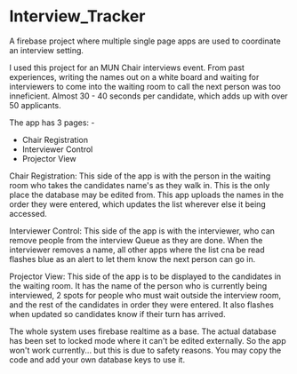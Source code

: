 # Interview_Tracker
A firebase project where multiple single page apps are used to coordinate an interview setting. 

I used this project for an MUN Chair interviews event. From past experiences, writing the names out on a white board and waiting for interviewers to come into the waiting room to call the next person was too inneficient. Almost 30 - 40 seconds per candidate, which adds up with over 50 applicants. 

The app has 3 pages: -
 - Chair Registration
 - Interviewer Control
 - Projector View
 
Chair Registration: 
    This side of the app is with the person in the waiting room who takes the candidates name's as they walk in. This is the only place the database may be edited from. This app uploads the names in the order they were entered, which updates the list wherever else it being accessed.
    
Interviewer Control:
    This side of the app is with the interviewer, who can remove people from the interview Queue as they are done. When the interviewer removes a name, all other apps where the list cna be read flashes blue as an alert to let them know the next person can go in. 
    
Projector View:
    This side of the app is to be displayed to the candidates in the waiting room. It has the name of the person who is currently being interviewed, 2 spots for people who must wait outside the interview room, and the rest of the candidates in order they were entered. It also flashes when updated so candidates know if their turn has arrived. 
    
The whole system uses firebase realtime as a base. The actual database has been set to locked mode where it can't be edited externally. So the app won't work currently... but this is due to safety reasons. You may copy the code and add your own database keys to use it. 

